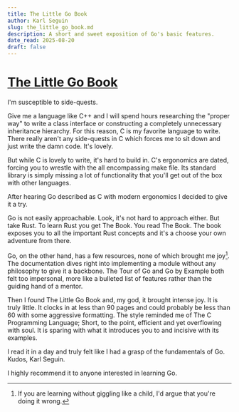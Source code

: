 ```yaml
---
title: The Little Go Book
author: Karl Seguin
slug: the_little_go_book.md
description: A short and sweet exposition of Go's basic features.
date_read: 2025-08-20
draft: false
---
```


# [The Little Go Book](https://www.openmymind.net/The-Little-Go-Book/#)

I'm susceptible to side-quests.

Give me a language like C++ and I will spend hours researching the "proper way"
to write a class interface or constructing a completely unnecessary inheritance
hierarchy. For this reason, C is my favorite language to write. There really
aren't any side-quests in C which forces me to sit down and just write the damn
code. It's lovely.

But while C is lovely to write, it's hard to build in. C's ergonomics are
dated, forcing you to wrestle with the all encompassing make file. Its
standard library is simply missing a lot of functionality that you'll get out
of the box with other languages.

After hearing Go described as C with modern ergonomics I decided to give it a
try.

Go is not easily approachable. Look, it's not hard to approach either. But take
Rust. To learn Rust you get The Book. You read The Book. The book exposes you to
all the important Rust concepts and it's a choose your own adventure from
there.

Go, on the other hand, has a few resources, none of which brought me joy[^1].
The documentation dives right into implementing a module without any philosophy
to give it a backbone. The Tour of Go and Go by Example both felt too
impersonal, more like a bulleted list of features rather than the guiding hand
of a mentor.

Then I found The Little Go Book and, my god, it brought intense joy. It is
truly little. It clocks in at less than 90 pages and could probably be less
than 60 with some aggressive formatting. The style reminded me of The C
Programming Language; Short, to the point, efficient and yet overflowing with
soul. It is sparing with what it introduces you to and incisive with its
examples.

I read it in a day and truly felt like I had a grasp of the fundamentals of Go.
Kudos, Karl Seguin.

I highly recommend it to anyone interested in learning Go.

[^1]:
    If you are learning without giggling like a child, I'd argue that you're
    doing it wrong.
